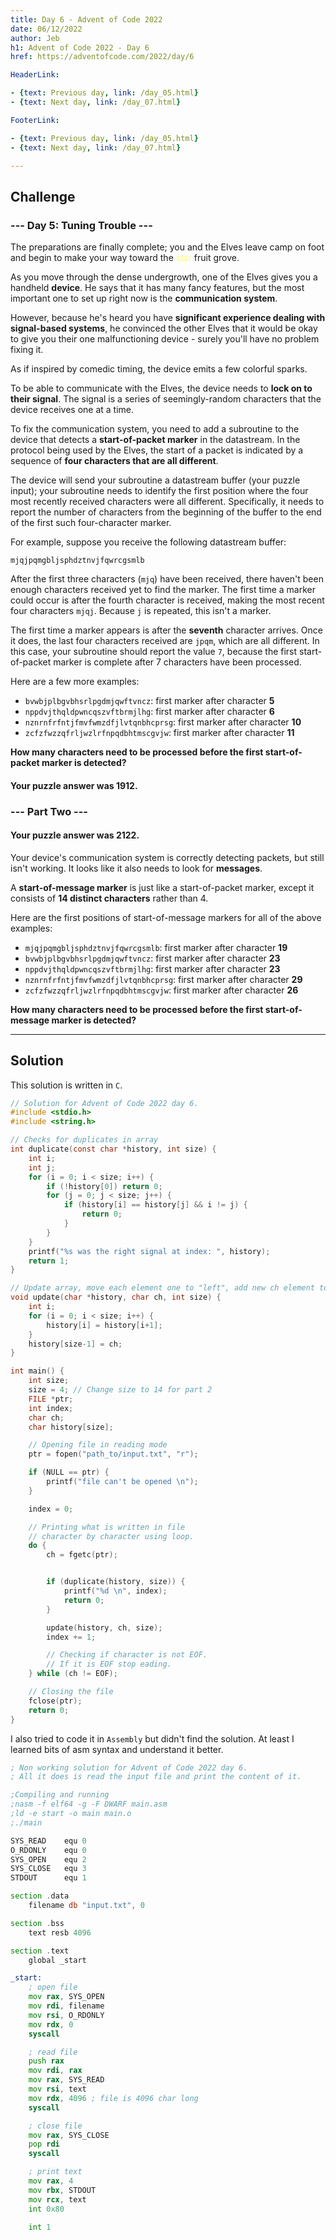 ```yaml
---
title: Day 6 - Advent of Code 2022
date: 06/12/2022
author: Jeb
h1: Advent of Code 2022 - Day 6
href: https://adventofcode.com/2022/day/6

HeaderLink:

- {text: Previous day, link: /day_05.html}
- {text: Next day, link: /day_07.html}

FooterLink:

- {text: Previous day, link: /day_05.html}
- {text: Next day, link: /day_07.html}

---
```


## Challenge

### --- Day 5: Tuning Trouble ---

The preparations are finally complete; you and the Elves leave camp on foot and begin to make your way toward the
<span style="color:#ffff66;">star</span> fruit grove.

As you move through the dense undergrowth, one of the Elves gives you a handheld **device**. He says that it has
many fancy features, but the most important one to set up right now is the **communication system**.

However, because he's heard you have **significant experience dealing with signal-based systems**, he convinced the
other Elves that it would be okay to give you their one malfunctioning device - surely you'll have no problem fixing it.

As if inspired by comedic timing, the device emits a few colorful sparks.

To be able to communicate with the Elves, the device needs to **lock on to their signal**. The signal is a series of
seemingly-random characters that the device receives one at a time.

To fix the communication system, you need to add a subroutine to the device that detects a **start-of-packet marker**
in the datastream. In the protocol being used by the Elves, the start of a packet is indicated by a sequence of
**four characters that are all different**.

The device will send your subroutine a datastream buffer (your puzzle input); your subroutine needs to identify the
first position where the four most recently received characters were all different. Specifically, it needs to report the
number of characters from the beginning of the buffer to the end of the first such four-character marker.

For example, suppose you receive the following datastream buffer:

`mjqjpqmgbljsphdztnvjfqwrcgsmlb`

After the first three characters (`mjq`) have been received, there haven't been enough characters received yet to find
the marker. The first time a marker could occur is after the fourth character is received, making the most recent four
characters `mjqj`. Because `j` is repeated, this isn't a marker.

The first time a marker appears is after the **seventh** character arrives. Once it does, the last four characters
received are `jpqm`, which are all different. In this case, your subroutine should report the value `7`, because the
first start-of-packet marker is complete after 7 characters have been processed.

Here are a few more examples:

- `bvwbjplbgvbhsrlpgdmjqwftvncz`: first marker after character **5**
- `nppdvjthqldpwncqszvftbrmjlhg`: first marker after character **6**
- `nznrnfrfntjfmvfwmzdfjlvtqnbhcprsg`: first marker after character **10**
- `zcfzfwzzqfrljwzlrfnpqdbhtmscgvjw`: first marker after character **11**

**How many characters need to be processed before the first start-of-packet marker is detected?**

#### Your puzzle answer was 1912.

### --- Part Two ---

#### Your puzzle answer was 2122.

Your device's communication system is correctly detecting packets, but still isn't working. It looks like it also needs
to look for **messages**.

A **start-of-message marker** is just like a start-of-packet marker, except it consists of **14 distinct characters**
rather than 4.

Here are the first positions of start-of-message markers for all of the above examples:

- `mjqjpqmgbljsphdztnvjfqwrcgsmlb`: first marker after character **19**
- `bvwbjplbgvbhsrlpgdmjqwftvncz`: first marker after character **23**
- `nppdvjthqldpwncqszvftbrmjlhg`: first marker after character **23**
- `nznrnfrfntjfmvfwmzdfjlvtqnbhcprsg`: first marker after character **29**
- `zcfzfwzzqfrljwzlrfnpqdbhtmscgvjw`: first marker after character **26**

**How many characters need to be processed before the first start-of-message marker is detected?**

---

## Solution

This solution is written in `C`.

````C
// Solution for Advent of Code 2022 day 6.
#include <stdio.h>
#include <string.h>

// Checks for duplicates in array
int duplicate(const char *history, int size) {
    int i;
    int j;
    for (i = 0; i < size; i++) {
        if (!history[0]) return 0;
        for (j = 0; j < size; j++) {
            if (history[i] == history[j] && i != j) {
                return 0;
            }
        }
    }
    printf("%s was the right signal at index: ", history);
    return 1;
}

// Update array, move each element one to "left", add new ch element to last index
void update(char *history, char ch, int size) {
    int i;
    for (i = 0; i < size; i++) {
        history[i] = history[i+1];
    }
    history[size-1] = ch;
}

int main() {
    int size;
    size = 4; // Change size to 14 for part 2
    FILE *ptr;
    int index;
    char ch;
    char history[size];

    // Opening file in reading mode
    ptr = fopen("path_to/input.txt", "r");

    if (NULL == ptr) {
        printf("file can't be opened \n");
    }

    index = 0;

    // Printing what is written in file
    // character by character using loop.
    do {
        ch = fgetc(ptr);


        if (duplicate(history, size)) {
            printf("%d \n", index);
            return 0;
        }

        update(history, ch, size);
        index += 1;

        // Checking if character is not EOF.
        // If it is EOF stop eading.
    } while (ch != EOF);

    // Closing the file
    fclose(ptr);
    return 0;
}
````

I also tried to code it in `Assembly` but didn't find the solution. At least I learned bits of asm syntax and 
understand it better.

````asm
; Non working solution for Advent of Code 2022 day 6.
; All it does is read the input file and print the content of it.

;Compiling and running
;nasm -f elf64 -g -F DWARF main.asm
;ld -e start -o main main.o
;./main

SYS_READ    equ 0
O_RDONLY    equ 0
SYS_OPEN    equ 2
SYS_CLOSE   equ 3
STDOUT      equ 1

section .data
    filename db "input.txt", 0

section .bss
    text resb 4096

section .text
    global _start

_start:
    ; open file
    mov rax, SYS_OPEN
    mov rdi, filename
    mov rsi, O_RDONLY
    mov rdx, 0
    syscall

    ; read file
    push rax
    mov rdi, rax
    mov rax, SYS_READ
    mov rsi, text
    mov rdx, 4096 ; file is 4096 char long
    syscall

    ; close file
    mov rax, SYS_CLOSE
    pop rdi
    syscall

    ; print text
    mov rax, 4
    mov rbx, STDOUT
    mov rcx, text
    int 0x80

    int 1
````

